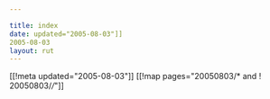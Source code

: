 ```yaml
---

title: index
date: updated="2005-08-03"]]
2005-08-03
layout: rut
---
```


[[!meta updated="2005-08-03"]]
[[!map pages="20050803/* and ! 20050803/*/*"]]
